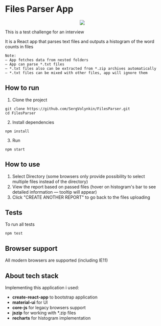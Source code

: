 # Files Parser App
<p align="center">
  <img src="https://gdurl.com/1Ptw">
</p>

This is a test challenge for an interview

It is a React app that parses text files and outputs a histogram of the word counts in files
```shell
Note:
— App fetches data from nested folders
— App can parse *.txt files
— *.txt files also can be extracted from *.zip archives automatically
— *.txt files can be mixed with other files, app will ignore them
```

## How to run

1. Clone the project
```shell
git clone https://github.com/SergVolynkin/FilesParser.git 
cd FilesParser
```

2. Install dependencies
```shell
npm install
```

3. Run
```shell
npm start
```

## How to use

1. Select Directory (some browsers only provide possibility to select multiple files instead of the directory)
2. View the report based on passed files (hover on histogram's bar to see detailed information — tooltip will appear)
3. Click "CREATE ANOTHER REPORT" to go back to the files uploading

## Tests

To run all tests
```shell
npm test
```

## Browser support

All modern browsers are supported (including IE11)

## About tech stack

Implementing this application i used:
* **create-react-app** to bootstrap application
* **material-ui** for UI
* **core-js** for legacy browsers support
* **jszip** for working with *.zip files
* **recharts** for histogram implementation



